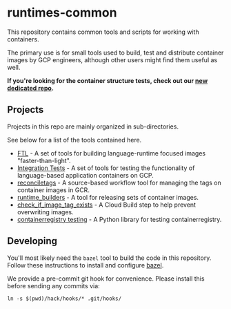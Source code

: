 runtimes-common
=============

This repository contains common tools and scripts for working with containers.

The primary use is for small tools used to build, test and distribute container images by GCP engineers, although other users might find them useful as well.

**If you're looking for the container structure tests, check out our [new dedicated repo](https://github.com/GoogleCloudPlatform/container-structure-test).**

## Projects

Projects in this repo are mainly organized in sub-directories.

See below for a list of the tools contained here.

* [FTL](./ftl/) - A set of tools for building language-runtime focused images "faster-than-light".
* [Integration Tests](./integration_tests/) - A set of tools for testing the functionality of language-based application containers on GCP.
* [reconciletags](./appengine/reconciletags/) - A source-based workflow tool for managing the tags on container images in GCR.
* [runtime_builders](./appengine/runtime_builders) - A tool for releasing sets of container images.
* [check_if_image_tag_exists](./appengine/check_if_image_tag_exists/) - A Cloud Build step to help prevent overwriting images.
* [containerregistry testing](./testing/) - A Python library for testing containerregistry.

## Developing

You'll most likely need the `bazel` tool to build the code in this repository.
Follow these instructions to install and configure [bazel](https://bazel.build/).

We provide a pre-commit git hook for convenience.
Please install this before sending any commits via:

```shell
ln -s $(pwd)/hack/hooks/* .git/hooks/
